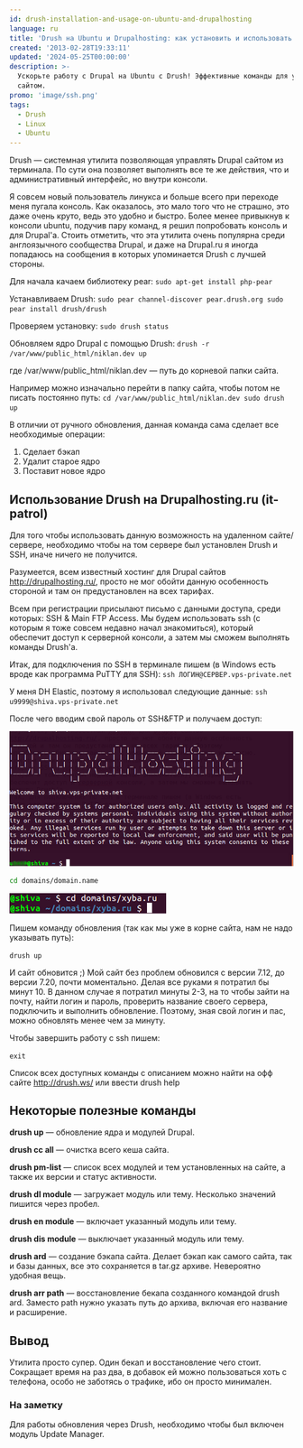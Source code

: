 ```yaml
---
id: drush-installation-and-usage-on-ubuntu-and-drupalhosting
language: ru
title: 'Drush на Ubuntu и Drupalhosting: как установить и использовать'
created: '2013-02-28T19:33:11'
updated: '2024-05-25T00:00:00'
description: >-
  Ускорьте работу с Drupal на Ubuntu с Drush! Эффективные команды для управления
  сайтом.
promo: 'image/ssh.png'
tags:
  - Drush
  - Linux
  - Ubuntu
---
```


Drush — системная утилита позволяющая управлять Drupal сайтом из терминала. По
сути она позволяет выполнять все те же действия, что и административный
интерфейс, но внутри консоли.

Я совсем новый пользователь линукса и больше всего при переходе меня пугала
консоль. Как оказалось, это мало того что не страшно, это даже очень круто, ведь
это удобно и быстро. Более менее привыкнув к консоли ubuntu, подучив пару
команд, я решил попробовать консоль и для Drupal'a. Стоить отметить, что эта
утилита очень популярна среди англоязычного сообщества Drupal, и даже на
Drupal.ru я иногда попадаюсь на сообщения в которых упоминается Drush с лучшей
стороны.

Для начала качаем библиотеку pear: `sudo apt-get install php-pear`

Устанавливаем
Drush: `sudo pear channel-discover pear.drush.org sudo pear install drush/drush`

Проверяем установку: `sudo drush status`

Обновляем ядро Drupal с помощью
Drush: `drush -r /var/www/public_html/niklan.dev up`

где /var/www/public_html/niklan.dev — путь до корневой папки сайта.

Например можно изначально перейти в папку сайта, чтобы потом не писать постоянно
путь: `cd /var/www/public_html/niklan.dev sudo drush up`

В отличии от ручного обновления, данная команда сама сделает все необходимые
операции:

1. Сделает бэкап
2. Удалит старое ядро
3. Поставит новое ядро

## Использование Drush на Drupalhosting.ru (it-patrol)

Для того чтобы использовать данную возможность на удаленном сайте/сервере,
необходимо чтобы на том сервере был установлен Drush и SSH, иначе ничего не
получится.

Разумеется, всем известный хостинг для Drupal сайтов <http://drupalhosting.ru/>,
просто не мог обойти данную особенность стороной и там он предустановлен на всех
тарифах.

Всем при регистрации присылают письмо с данными доступа, среди которых: SSH &
Main FTP Access. Мы будем использовать ssh (с которым я тоже совсем недавно
начал знакомиться), который обеспечит доступ к серверной консоли, а затем мы
сможем выполнять команды Drush'a.

Итак, для подключения по SSH в терминале пишем (в Windows есть вроде как
программа PuTTY для SSH): `ssh ЛОГИН@СЕРВЕР.vps-private.net`

У меня DH Elastic, поэтому я использовал следующие
данные: `ssh u9999@shiva.vps-private.net`

После чего вводим свой пароль от SSH&FTP и получаем доступ:

![Drupalhosting SSH & DRUSH](image/DHSSH.png)

```bash {"header":"Далее переходим в корневую директорию сайта"}
cd domains/domain.name
```

![Переход в корневой каталог](image/1.png)

Пишем команду обновления (так как мы уже в корне сайта, нам не надо указывать
путь):

`drush up`

И сайт обновится ;) Мой сайт без проблем обновился с версии 7.12, до версии
7.20, почти моментально. Делая все руками я потратил бы минут 10. В данном
случае я потратил минуты 2-3, на то чтобы зайти на почту, найти логин и пароль,
проверить название своего сервера, подключить и выполнить обновление. Поэтому,
зная свой логин и пас, можно обновлять менее чем за минуту.

Чтобы завершить работу с ssh пишем:

`exit`

Список всех доступных команды с описанием можно найти на офф
сайте <http://drush.ws/> или ввести drush help

## Некоторые полезные команды
**drush up** — обновление ядра и модулей Drupal.

**drush cc all** — очистка всего кеша сайта.

**drush pm-list** — список всех модулей и тем установленных на сайте, а также их
версии и статус активности.

**drush dl module** — загружает модуль или тему. Несколько значений пишится
через пробел.

**drush en module** — включает указанный модуль или тему.

**drush dis module** — выключает указанный модуль или тему.

**drush ard** — создание бэкапа сайта. Делает бэкап как самого сайта, так и базы
данных, все это сохраняется в tar.gz архиве. Невероятно удобная вещь.

**drush arr path** — восстановление бекапа созданного командой drush ard.
Заместо path нужно указать путь до архива, включая его название и расширение.

## Вывод

Утилита просто супер. Один бекап и восстановление чего стоит. Сокращает время на
раз два, в добавок ей можно пользоваться хоть с телефона, особо не заботясь о
трафике, ибо он просто минимален.

### На заметку

Для работы обновления через Drush, необходимо чтобы был включен модуль Update
Manager.
